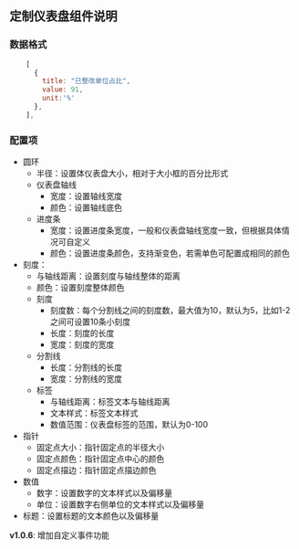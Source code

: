 ## 定制仪表盘组件说明

### 数据格式
```js
    [
      {
        title: "已整改单位占比",
        value: 91,
        unit:'%'
      },
    ],
```

### 配置项
- 圆环
  - 半径：设置体仪表盘大小，相对于大小框的百分比形式
  - 仪表盘轴线
    - 宽度：设置轴线宽度
    - 颜色：设置轴线底色
  - 进度条
    - 宽度：设置进度条宽度，一般和仪表盘轴线宽度一致，但根据具体情况可自定义
    - 颜色：设置进度条颜色，支持渐变色，若需单色可配置成相同的颜色
- 刻度：
  - 与轴线距离：设置刻度与轴线整体的距离
  - 颜色：设置刻度整体颜色
  - 刻度
    - 刻度数：每个分割线之间的刻度数，最大值为10，默认为5，比如1-2之间可设置10条小刻度
    - 长度：刻度的长度
    - 宽度：刻度的宽度
  - 分割线
    - 长度：分割线的长度
    - 宽度：分割线的宽度
  - 标签
    - 与轴线距离：标签文本与轴线距离
    - 文本样式：标签文本样式
    - 数值范围：仪表盘标签的范围，默认为0-100
- 指针
  - 固定点大小：指针固定点的半径大小
  - 固定点颜色：指针固定点中心的颜色
  - 固定点描边：指针固定点描边颜色
- 数值
  - 数字：设置数字的文本样式以及偏移量
  - 单位：设置数字右侧单位的文本样式以及偏移量
- 标题：设置标题的文本颜色以及偏移量


**v1.0.6**: 增加自定义事件功能